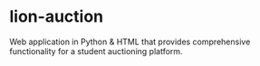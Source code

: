 # lion-auction
Web application in Python &amp; HTML that provides comprehensive functionality for a student auctioning platform.
